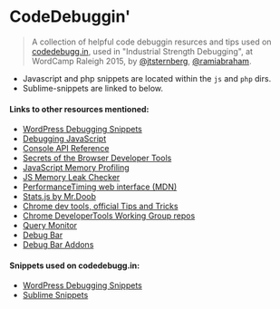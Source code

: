 # CodeDebuggin'

> A collection of helpful code debuggin resurces and tips used on <a href="http://codedebugg.in">codedebugg.in</a>, used in "Industrial Strength Debugging", at WordCamp Raleigh 2015, by [@jtsternberg](https://twitter.com/jtsternberg), [@ramiabraham](https://twitter.com/ramiabraham).

* Javascript and php snippets are located within the `js` and `php` dirs.
* Sublime-snippets are linked to below.

#### Links to other resources mentioned:

* [WordPress Debugging Snippets](http://dsgnwrks.pro/tools/sublime-text-2-wordpress-debugging-snippets/)
* [Debugging JavaScript](https://developer.chrome.com/devtools/docs/javascript-debugging)
* [Console API Reference](https://developer.chrome.com/devtools/docs/console-api)
* [Secrets of the Browser Developer Tools](http://devtoolsecrets.com/)
* [JavaScript Memory Profiling](http://amix.dk/blog/post/19564")
* [JS Memory Leak Checker](https://github.com/Doist/JavaScript-memory-leak-checker")
* [PerformanceTiming web interface (MDN)](https://developer.mozilla.org/en-US/docs/Web/API/PerformanceTiming")
* [Stats.js by Mr.Doob](https://github.com/mrdoob/stats.js/blob/master/src/Stats.js")
* [Chrome dev tools, official Tips and Tricks](https://developer.chrome.com/devtools/docs/tips-and-tricks")
* [Chrome DeveloperTools Working Group repos](https://github.com/DeveloperToolsWG")
* [Query Monitor](https://wordpress.org/plugins/query-monitor/")
* [Debug Bar](https://wordpress.org/plugins/debug-bar/)
* [Debug Bar Addons](https://wordpress.org/plugins/search.php?q=debug+bar)

#### Snippets used on codedebugg.in:

* [WordPress Debugging Snippets](https://github.com/jtsternberg/Sublime-Text-2-WordPress-Debugging-Snippets)
* [Sublime Snippets](https://github.com/jtsternberg/Sublime-Snippets)
